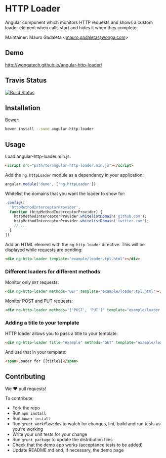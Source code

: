 HTTP Loader
===========

Angular component which monitors HTTP requests and shows a custom loader element
when calls start and hides it when they complete.

Maintainer: Mauro Gadaleta <<mauro.gadaleta@wonga.com>>

Demo
------------
<http://wongatech.github.io/angular-http-loader/>


Travis Status
-------------

[![Build Status](https://travis-ci.org/wongatech/angular-http-loader.svg?branch=master)](https://travis-ci.org/wongatech/angular-http-loader)

Installation
------------

Bower:

```sh
bower install --save angular-http-loader
```

Usage
-----

Load angular-http-loader.min.js:

```html
<script src="path/to/angular-http-loader.min.js"></script>
```

Add the `ng.httpLoader` module as a dependency in your application:

```javascript
angular.module('demo', ['ng.httpLoader'])
```

Whitelist the domains that you want the loader to show for:

```javascript
.config([
  'httpMethodInterceptorProvider',
  function (httpMethodInterceptorProvider) {
    httpMethodInterceptorProvider.whitelistDomain('github.com');
    httpMethodInterceptorProvider.whitelistDomain('twitter.com');
    // ...
  }
])
```

Add an HTML element with the `ng-http-loader` directive. This will be displayed
while requests are pending:

```html
<div ng-http-loader template="example/loader.tpl.html"></div>
```

### Different loaders for different methods

Monitor only `GET` requests:

```html
<div ng-http-loader methods="GET" template="example/loader.tpl.html"></div>
```

Monitor POST and PUT requests:

```html
<div ng-http-loader methods="['POST', 'PUT']" template="example/loader.tpl.html"></div>
```

### Adding a title to your template

HTTP loader allows you to pass a title to your template:

```html
<div ng-http-loader title="example" methods="GET" template="example/loader.tpl.html"></div>
```

And use that in your template:

```html
<span>Loader for {{title}}</span>
```

Contributing
------------

We :heart: pull requests!

To contribute:

- Fork the repo
- Run `npm install`
- Run `bower install`
- Run `grunt workflow:dev` to watch for changes, lint, build and run tests as
  you're working
- Write your unit tests for your change
- Run `grunt package` to update the distribution files
- Check that the demo app works (acceptance tests to be added)
- Update README.md and, if necessary, the demo page
